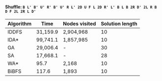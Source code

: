 #### Shuffle: `B L' B' U' R' B' U' R L' 2D U F L 2D R' L' B L B 2R D' 2L R B D F 2L 2R L D'`
| Algorithm | Time | Nodes visited | Solution length |
| ----- | ----- | ----- | ----- |
| IDDFS | 31,159.9 | 2,904,968 | 10 |
| IDA* | 99,741.1 | 1,857,985 | 10 |
| GA | 29,006.4 | - | 30 |
| SA | 17,668.1 | - | 28 |
| WA* | 95.7 | 2,168 | 10 |
| BiBFS | 117.6 | 1,893 | 10 |